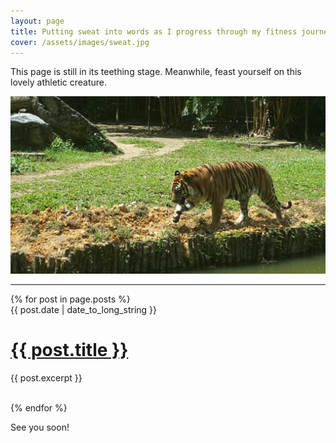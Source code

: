 ```yaml
---
layout: page
title: Putting sweat into words as I progress through my fitness journey.
cover: /assets/images/sweat.jpg
---
```


<div class="message">
  This page is still in its teething stage. Meanwhile, feast yourself on this lovely athletic creature.
</div>

![Tiger](/assets/images/tiger.jpg)

-----

<div id="post-list">
	{% for post in page.posts %}
		<div>
			<span class="post-date">{{ post.date | date_to_long_string }}</span>
			<h1><a href="{{ post.url }}">{{ post.title }}</a></h1>
			<p class="post-description">{{ post.excerpt }}</p>
		</div>
		<br>
	{% endfor %}
</div>

See you soon!

